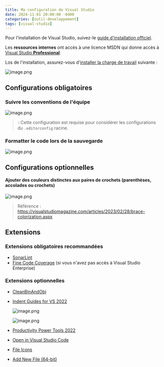 ```yaml
---
title: Ma configuration de Visual Studio
date: 2024-11-01 20:00:00 -0400
categories: [outil-developpement]
tags: [visual-studio]
---
```


Pour l'installation de Visual Studio, suivez-le [guide d'installation officiel](https://learn.microsoft.com/fr-ca/visualstudio/install/install-visual-studio?view=vs-2022).

Les **ressources internes** ont accès à une licence MSDN qui donne accès à [Visual Studio **Professional**](https://visualstudio.microsoft.com/fr/vs/professional/).

Los de l'installation, assurez-vous d'[installer la charge de travail](https://learn.microsoft.com/fr-fr/visualstudio/install/install-visual-studio?view=vs-2022#step-4---choose-workloads) suivante :

![image.png](/.attachments/image-f6972f48-3645-4d7a-8fe2-1482b2c19b51.png)

## Configurations obligatoires

### Suivre les conventions de l'équipe

![image.png](/.attachments/image-56a90476-1ee4-4855-9365-27b0bee4db10.png)

> 💡Cette configuration est requise pour considérer les configurations du `.editorconfig` racine.

### Formatter le code lors de la sauvegarde

![image.png](/.attachments/image-160400ec-db23-406b-921a-2c8d18507e7e.png)

## Configurations optionnelles

#### Ajouter des couleurs distinctes aux paires de crochets (parenthèses, accolades ou crochets)

![image.png](/.attachments/image-3070b137-5ece-49a0-8998-2c87a0a772b6.png)

> Référence : <https://visualstudiomagazine.com/articles/2023/02/28/brace-colorization.aspx>

## Extensions

### Extensions obligatoires recommandées

- [SonarLint](https://marketplace.visualstudio.com/items?itemName=SonarSource.SonarLintforVisualStudio2022)
- [Fine Code Coverage](https://marketplace.visualstudio.com/items?itemName=FortuneNgwenya.FineCodeCoverage2022) (si vous n'avez pas accès à Visual Studio Enterprise)

### Extensions optionnelles

- [CleanBinAndObj](https://marketplace.visualstudio.com/items?itemName=dobrynin.cleanbinandobj)
- [Indent Guides for VS 2022](https://marketplace.visualstudio.com/items?itemName=SteveDowerMSFT.IndentGuides2022)

  ![image.png](/.attachments/image-438efbf0-0d1b-4207-9024-f060b532eab6.png)

  ![image.png](/.attachments/image-a69af51d-e134-46b2-b1d2-87ef7d125a5c.png)

- [Productivity Power Tools 2022](https://marketplace.visualstudio.com/items?itemName=VisualStudioPlatformTeam.ProductivityPowerPack2022)
- [Open in Visual Studio Code](https://marketplace.visualstudio.com/items?itemName=MadsKristensen.OpeninVisualStudioCode)
- [File Icons](https://marketplace.visualstudio.com/items?itemName=MadsKristensen.FileIcons)
- [Add New File (64-bit)](https://marketplace.visualstudio.com/items?itemName=MadsKristensen.AddNewFile64)
